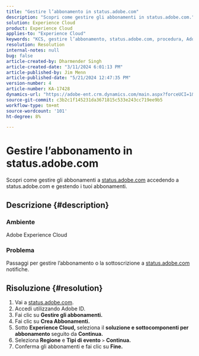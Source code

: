 ```yaml
---
title: "Gestire l’abbonamento in status.adobe.com"
description: "Scopri come gestire gli abbonamenti in status.adobe.com."
solution: Experience Cloud
product: Experience Cloud
applies-to: "Experience Cloud"
keywords: "KCS, gestire l’abbonamento, status.adobe.com, procedura, Adobe Experience Cloud"
resolution: Resolution
internal-notes: null
bug: false
article-created-by: Dharmender Singh
article-created-date: "3/11/2024 6:01:13 PM"
article-published-by: Jim Menn
article-published-date: "5/21/2024 12:47:35 PM"
version-number: 4
article-number: KA-17428
dynamics-url: "https://adobe-ent.crm.dynamics.com/main.aspx?forceUCI=1&pagetype=entityrecord&etn=knowledgearticle&id=9854c357-d1df-ee11-904c-6045bd05e816"
source-git-commit: c3b2c1f145231da3671815c533e243cc719ee9b5
workflow-type: tm+mt
source-wordcount: '101'
ht-degree: 8%

---
```


# Gestire l’abbonamento in status.adobe.com


Scopri come gestire gli abbonamenti a [status.adobe.com](https://status.adobe.com/it) accedendo a status.adobe.com e gestendo i tuoi abbonamenti.

## Descrizione {#description}


### <b>Ambiente</b>

Adobe Experience Cloud



### <b>Problema</b>

Passaggi per gestire l’abbonamento o la sottoscrizione a [status.adobe.com](https://status.adobe.com/it) notifiche.


## Risoluzione {#resolution}


1. Vai a [status.adobe.com](https://status.adobe.com/it).
2. Accedi utilizzando Adobe ID.
3. Fai clic su <b>Gestire gli abbonamenti.</b>
4. Fai clic su <b>Crea Abbonamenti.</b>
5. Sotto <b>Experience Cloud, </b>seleziona il <b>soluzione e sottocomponenti per abbonamento </b>seguito da <b>Continua.</b>
6. Seleziona<b> Regione</b> e <b>Tipi di evento</b> `>` <b> Continua.</b>
7. Conferma gli abbonamenti e fai clic su <b>Fine.</b>

